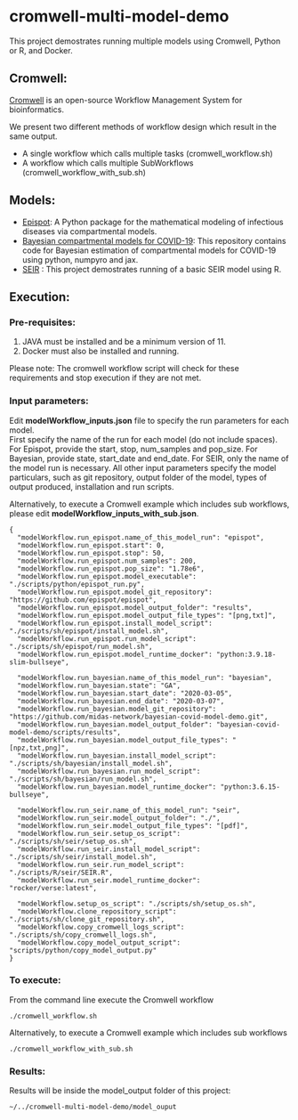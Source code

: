 # cromwell-multi-model-demo

This project demostrates running multiple models using Cromwell, Python or R, and Docker.

## Cromwell:
[Cromwell](https://github.com/broadinstitute/cromwell) is an open-source Workflow Management System for bioinformatics.

We present two different methods of workflow design which result in the same output.
- A single workflow which calls multiple tasks (cromwell_workflow.sh)
- A workflow which calls multiple SubWorkflows (cromwell_workflow_with_sub.sh)

## Models:
- [Epispot](https://github.com/epispot/epispot): A Python package for the mathematical modeling of infectious diseases via compartmental models.
- [Bayesian compartmental models for COVID-19](https://github.com/midas-network/bayesian-covid-model-demo.git): This repository contains code for Bayesian estimation of compartmental models for COVID-19 using python, numpyro and jax.
- [SEIR](https://github.com/midas-network/cromwell-SEIR-basic) : This project demostrates running of a basic SEIR model using R.


## Execution:
### Pre-requisites:
 
 1. JAVA must be installed and be a minimum version of 11.
 2. Docker must also be installed and running.

Please note: The cromwell workflow script will check for these requirements and stop execution if they are not met.


### Input parameters:
 
 Edit **modelWorkflow_inputs.json** file to specify the run parameters for each model.  
 First specify the name of the run for each model (do not include spaces).
 For Epispot, provide the start, stop, num_samples and pop_size.
 For Bayesian, provide state, start_date and end_date.
 For SEIR, only the name of the model run is necessary.
 All other input parameters specify the model particulars, such as git repository, output folder of the model, types of output produced, installation and  run scripts.

 Alternatively, to execute a Cromwell example which includes sub workflows, please edit **modelWorkflow_inputs_with_sub.json**.

~~~
{
  "modelWorkflow.run_epispot.name_of_this_model_run": "epispot",
  "modelWorkflow.run_epispot.start": 0,
  "modelWorkflow.run_epispot.stop": 50,
  "modelWorkflow.run_epispot.num_samples": 200,
  "modelWorkflow.run_epispot.pop_size": "1.78e6",
  "modelWorkflow.run_epispot.model_executable": "./scripts/python/epispot_run.py",
  "modelWorkflow.run_epispot.model_git_repository": "https://github.com/epispot/epispot",
  "modelWorkflow.run_epispot.model_output_folder": "results",
  "modelWorkflow.run_epispot.model_output_file_types": "[png,txt]",
  "modelWorkflow.run_epispot.install_model_script": "./scripts/sh/epispot/install_model.sh",
  "modelWorkflow.run_epispot.run_model_script": "./scripts/sh/epispot/run_model.sh",
  "modelWorkflow.run_epispot.model_runtime_docker": "python:3.9.18-slim-bullseye",

  "modelWorkflow.run_bayesian.name_of_this_model_run": "bayesian",
  "modelWorkflow.run_bayesian.state": "GA",
  "modelWorkflow.run_bayesian.start_date": "2020-03-05",
  "modelWorkflow.run_bayesian.end_date": "2020-03-07",
  "modelWorkflow.run_bayesian.model_git_repository": "https://github.com/midas-network/bayesian-covid-model-demo.git",
  "modelWorkflow.run_bayesian.model_output_folder": "bayesian-covid-model-demo/scripts/results",
  "modelWorkflow.run_bayesian.model_output_file_types": "[npz,txt,png]",
  "modelWorkflow.run_bayesian.install_model_script": "./scripts/sh/bayesian/install_model.sh",
  "modelWorkflow.run_bayesian.run_model_script": "./scripts/sh/bayesian/run_model.sh",
  "modelWorkflow.run_bayesian.model_runtime_docker": "python:3.6.15-bullseye",

  "modelWorkflow.run_seir.name_of_this_model_run": "seir",
  "modelWorkflow.run_seir.model_output_folder": "./",
  "modelWorkflow.run_seir.model_output_file_types": "[pdf]",
  "modelWorkflow.run_seir.setup_os_script": "./scripts/sh/seir/setup_os.sh",
  "modelWorkflow.run_seir.install_model_script": "./scripts/sh/seir/install_model.sh",
  "modelWorkflow.run_seir.run_model_script": "./scripts/R/seir/SEIR.R",
  "modelWorkflow.run_seir.model_runtime_docker": "rocker/verse:latest",

  "modelWorkflow.setup_os_script": "./scripts/sh/setup_os.sh",
  "modelWorkflow.clone_repository_script": "./scripts/sh/clone_git_repository.sh",
  "modelWorkflow.copy_cromwell_logs_script": "./scripts/sh/copy_cromwell_logs.sh",
  "modelWorkflow.copy_model_output_script": "scripts/python/copy_model_output.py"
}
~~~

### To execute:
 From the command line execute the Cromwell workflow
~~~
./cromwell_workflow.sh
~~~
 Alternatively, to execute a Cromwell example which includes sub workflows
~~~
./cromwell_workflow_with_sub.sh
~~~


### Results:

Results will be inside the model_output folder of this project:
~~~
~/../cromwell-multi-model-demo/model_ouput
~~~
